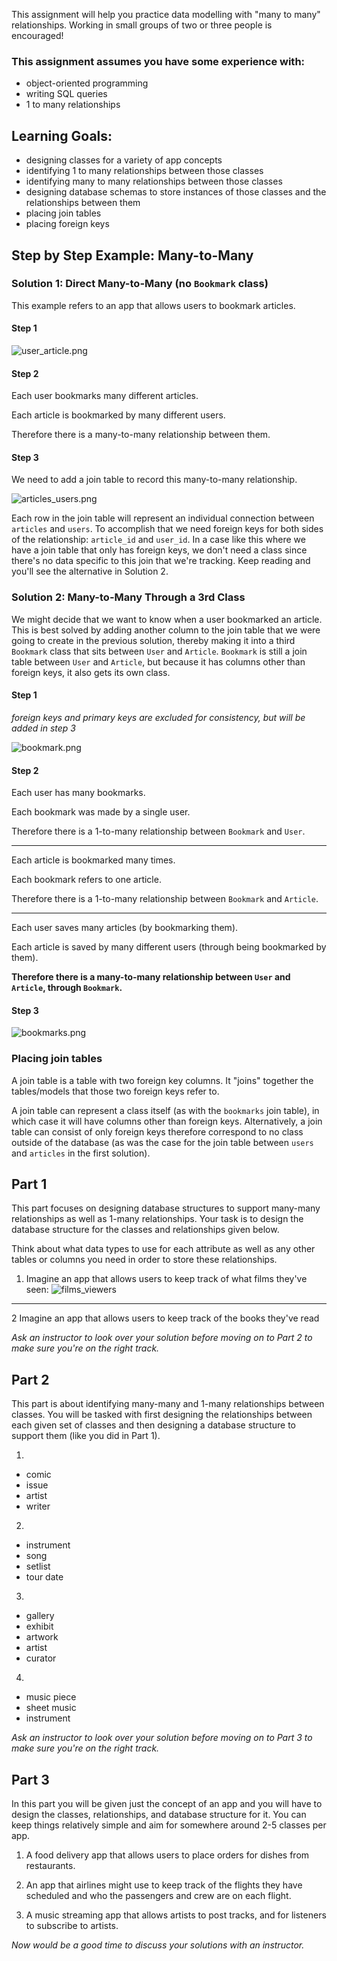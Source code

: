 This assignment will help you practice data modelling with "many to many" relationships.  Working in small groups of two or three people is encouraged!

### This assignment assumes you have some experience with:
- object-oriented programming
- writing SQL queries
- 1 to many relationships

## Learning Goals:
- designing classes for a variety of app concepts
- identifying 1 to many relationships between those classes
- identifying many to many relationships between those classes
- designing database schemas to store instances of those classes and the relationships between them
- placing join tables
- placing foreign keys

## Step by Step Example: Many-to-Many

### Solution 1: Direct Many-to-Many (no `Bookmark` class)
This example refers to an app that allows users to bookmark articles.

#### Step 1
![user_article.png](https://github.com/bitmakerlabs/intro-data-modelling/raw/master/user_article.png)

#### Step 2
Each user bookmarks many different articles.

Each article is bookmarked by many different users.

Therefore there is a many-to-many relationship between them.

#### Step 3
We need to add a join table to record this many-to-many relationship.

![articles_users.png](https://github.com/bitmakerlabs/intro-data-modelling/raw/master/articles_users.png)

Each row in the join table will represent an individual connection between `articles` and `users`. To accomplish that we need foreign keys for both sides of the relationship: `article_id` and `user_id`. In a case like this where we have a join table that only has foreign keys, we don't need a class since there's no data specific to this join that we're tracking. Keep reading and you'll see the alternative in Solution 2.

### Solution 2: Many-to-Many Through a 3rd Class
We might decide that we want to know when a user bookmarked an article.  This is best solved by adding another column to the join table that we were going to create in the previous solution, thereby making it into a third `Bookmark` class that sits between `User` and `Article`.  `Bookmark` is still a join table between `User` and `Article`, but because it has columns other than foreign keys, it also gets its own class.

#### Step 1
*foreign keys and primary keys are excluded for consistency, but will be added in step 3*

![bookmark.png](https://github.com/bitmakerlabs/intro-data-modelling/raw/master/boomark.png)

#### Step 2
Each user has many bookmarks.

Each bookmark was made by a single user.

Therefore there is a 1-to-many relationship between `Bookmark` and `User`.

---
Each article is bookmarked many times.

Each bookmark refers to one article.

Therefore there is a 1-to-many relationship between `Bookmark` and `Article`.

---
Each user saves many articles (by bookmarking them).

Each article is saved by many different users (through being bookmarked by them).

**Therefore there is a many-to-many relationship between `User` and `Article`, through `Bookmark`.**


#### Step 3
![bookmarks.png](https://github.com/bitmakerlabs/intro-data-modelling/raw/master/bookmarks.png)


### Placing join tables
A join table is a table with two foreign key columns.  It "joins" together the tables/models that those two foreign keys refer to.  

A join table can represent a class itself (as with the `bookmarks` join table), in which case it will have columns other than foreign keys.  Alternatively, a join table can consist of only foreign keys therefore correspond to no class outside of the database (as was the case for the join table between `users` and `articles` in the first solution).

## Part 1

This part focuses on designing database structures to support many-many relationships as well as 1-many relationships.  Your task is to design the database structure for the classes and relationships given below.

Think about what data types to use for each attribute as well as any other tables or columns you need in order to store these relationships.

1. Imagine an app that allows users to keep track of what films they've seen:
![films_viewers](https://github.com/bitmakerlabs/data-modelling-many-many/raw/master/day2_part1_1.png)
<hr>
2 Imagine an app that allows users to keep track of the books they've read

*Ask an instructor to look over your solution before moving on to Part 2 to make sure you're on the right track.*

## Part 2

This part is about identifying many-many and 1-many relationships between classes.  You will be tasked with first designing the relationships between each given set of classes and then designing a database structure to support them (like you did in Part 1).

1.
  * comic
  * issue
  * artist
  * writer

2.
  * instrument
  * song
  * setlist
  * tour date

3.
  * gallery
  * exhibit
  * artwork
  * artist
  * curator

4.
  * music piece
  * sheet music
  * instrument

*Ask an instructor to look over your solution before moving on to Part 3 to make sure you're on the right track.*

## Part 3

In this part you will be given just the concept of an app and you will have to design the classes, relationships, and database structure for it.  You can keep things relatively simple and aim for somewhere around 2-5 classes per app.

1. A food delivery app that allows users to place orders for dishes from restaurants.

2. An app that airlines might use to keep track of the flights they have scheduled and who the passengers and crew are on each flight.

3. A music streaming app that allows artists to post tracks, and for listeners to subscribe to artists.

*Now would be a good time to discuss your solutions with an instructor.*
